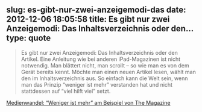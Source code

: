 slug: es-gibt-nur-zwei-anzeigemodi-das
date: 2012-12-06 18:05:58
title: Es gibt nur zwei Anzeigemodi: Das Inhaltsverzeichnis oder den...
type: quote
---

> Es gibt nur zwei Anzeigemodi: Das Inhaltsverzeichnis oder den Artikel. Eine Anleitung wie bei anderen iPad-Magazinen ist nicht notwendig. Man blättert nicht, man scrollt – so wie man es von dem Gerät bereits kennt. Möchte man einen neuen Artikel lesen, wählt man den im Inhaltsverzeichnis aus. So einfach kann die Welt sein, wenn man das Prinzip “weniger ist mehr” verstanden hat und nicht stattdessen auf “viel hilft viel” setzt.

[Medienwandel: “Weniger ist mehr” am Beispiel von The Magazine](http://netzwertig.com/2012/12/06/medienwandel-weniger-ist-mehr-am-beispiel-von-the-magazine/)
